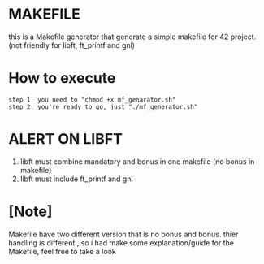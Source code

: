 # MAKEFILE
this is a Makefile generator that generate a simple makefile for 42 project.
(not friendly for libft, ft_printf and gnl)

# How to execute
```
step 1. you need to "chmod +x mf_genarator.sh"
step 2. you're ready to go, just "./mf_generator.sh"
```

# ALERT ON LIBFT
1. libft must combine mandatory and bonus in one makefile (no bonus in makefile)
2. libft must include ft_printf and gnl

# [Note]
Makefile have two different version that is no bonus and bonus. thier handling is different
, so i had make some explanation/guide for the Makefile, feel free to take a look

